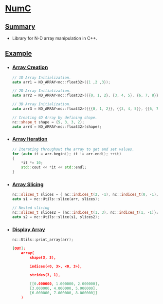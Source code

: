 # <u>NumC</u>

## <u>Summary</u>

- Library for N-D array manipulation in C++.

## <u>Example</u>

- ### <u>Array Creation</u>

    ```c++
    // 1D Array Initialization.
    auto arr1 = ND_ARRAY<nc::float32>({1 ,2 ,3});
    ```
    ```c++
    // 2D Array Initialization.
    auto arr2 = ND_ARRAY<nc::float32>({{0, 1, 2}, {3, 4, 5}, {6, 7, 8}});
    ```
    ```c++
    // 3D Array Initialization.
    auto arr3 = ND_ARRAY<nc::float32>({{{0, 1, 2}}, {{3, 4, 5}}, {{6, 7, 8}}});
    ```
    ```c++
    // Creating 4D Array by defining shape.
    nc::shape_t shape = {5, 3, 3, 2};
    auto arr4 = ND_ARRAY<nc::float32>(shape);
    ```

- ### <u>Array Iteration</u>
    ```c++
    // Iterating throughout the array to get and set values.
    for (auto it = arr.begin(); it != arr.end(); ++it)
    {
        *it *= 10;
        std::cout << *it << std::endl;
    }
    ```

- ### <u>Array Slicing</u>
    ```c++
    nc::slices_t slices = { nc::indices_t(2, -1), nc::indices_t(0, -1), nc::indices_t(1, -1)};
    auto s1 = nc::Utils::slice(arr, slices);

    // Nested slicing
    nc::slices_t slices2 = {nc::indices_t(1, 3), nc::indices_t(1, -1)};
    auto s2 = nc::Utils::slice(s1, slices2);
    ```

- ### <u>Display Array</u>
    ```c++
    nc::Utils::print_array(arr);
    ```
    ```json
    [OUT]:
        array(
            shape(3, 3),

            indices(<0, 3>, <0, 3>),

            strides(3, 1),

            [[0.000000, 1.000000, 2.000000],
            [3.000000, 4.000000, 5.000000],
            [6.000000, 7.000000, 8.000000]]
        )
    ```